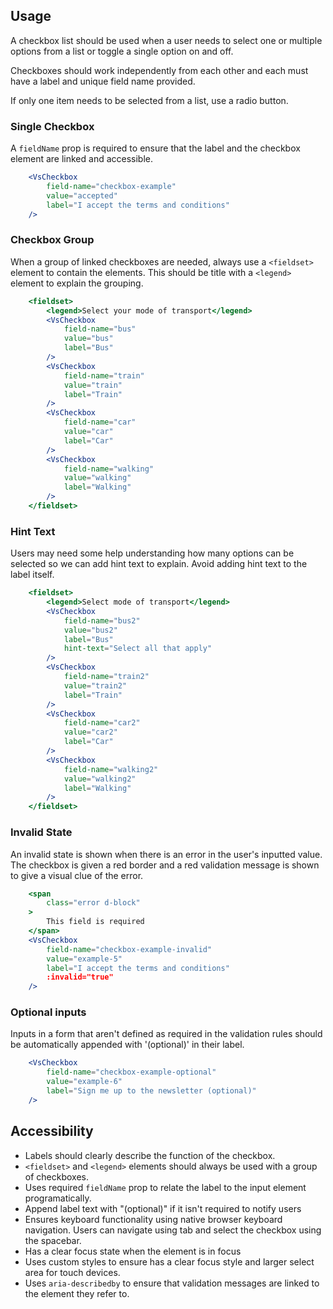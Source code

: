 ## Usage

A checkbox list should be used when a user needs to select one or multiple options from a list or toggle a single option on and off.

Checkboxes should work independently from each other and each must have a label and unique field name provided.

If only one item needs to be selected from a list, use a radio button.

### Single Checkbox
A `fieldName` prop is required to ensure that the label and the checkbox element are linked and accessible.

```jsx
    <VsCheckbox
        field-name="checkbox-example"
        value="accepted"
        label="I accept the terms and conditions"
    />
```

### Checkbox Group
When a group of linked checkboxes are needed, always use a `<fieldset>` element to contain the elements. This
should be title with a `<legend>` element to explain the grouping.

```jsx
    <fieldset>
        <legend>Select your mode of transport</legend>
        <VsCheckbox
            field-name="bus"
            value="bus"
            label="Bus"
        />
        <VsCheckbox
            field-name="train"
            value="train"
            label="Train"
        />
        <VsCheckbox
            field-name="car"
            value="car"
            label="Car"
        />
        <VsCheckbox
            field-name="walking"
            value="walking"
            label="Walking"
        />
    </fieldset>
```
### Hint Text
Users may need some help understanding how many options can be selected so we can add hint text to explain. Avoid adding hint text to the label itself.

```jsx
    <fieldset>
        <legend>Select mode of transport</legend>
        <VsCheckbox
            field-name="bus2"
            value="bus2"
            label="Bus"
            hint-text="Select all that apply"
        />
        <VsCheckbox
            field-name="train2"
            value="train2"
            label="Train"
        />
        <VsCheckbox
            field-name="car2"
            value="car2"
            label="Car"
        />
        <VsCheckbox
            field-name="walking2"
            value="walking2"
            label="Walking"
        />
    </fieldset>
```

### Invalid State
An invalid state is shown when there is an error in the user's inputted value. The checkbox
is given a red border and a red validation message is shown to give a visual clue of the error.

```jsx
    <span
        class="error d-block"
    >
        This field is required
    </span>
    <VsCheckbox
        field-name="checkbox-example-invalid"
        value="example-5"
        label="I accept the terms and conditions"
        :invalid="true"
    />
```

### Optional inputs
Inputs in a form that aren't defined as required in the validation rules should be automatically
appended with '(optional)' in their label.

```jsx
    <VsCheckbox
        field-name="checkbox-example-optional"
        value="example-6"
        label="Sign me up to the newsletter (optional)"
    />        
```

## Accessibility

- Labels should clearly describe the function of the checkbox.
- `<fieldset>` and `<legend>` elements should always be used with a group of checkboxes.
- Uses required `fieldName` prop to relate the label to the input element programatically.
- Append label text with "(optional)" if it isn't required to notify users
- Ensures keyboard functionality using native browser keyboard navigation. Users can navigate using tab
and select the checkbox using the spacebar.
- Has a clear focus state when the element is in focus
- Uses custom styles to ensure has a clear focus style and larger select area for touch devices.
- Uses `aria-describedby` to ensure that validation messages are linked to the element they refer to.